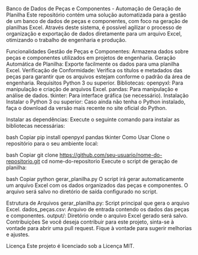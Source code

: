 Banco de Dados de Peças e Componentes - Automação de Geração de Planilha
Este repositório contém uma solução automatizada para a gestão de um banco de dados de peças e componentes, com foco na geração de planilhas Excel. Através deste sistema, é possível agilizar o processo de organização e exportação de dados diretamente para um arquivo Excel, otimizando o trabalho de engenharia e produção.

Funcionalidades
Gestão de Peças e Componentes: Armazena dados sobre peças e componentes utilizados em projetos de engenharia.
Geração Automática de Planilha: Exporte facilmente os dados para uma planilha Excel.
Verificação de Conformidade: Verifica os títulos e metadados das peças para garantir que os arquivos estejam conforme o padrão da área de engenharia.
Requisitos
Python 3 ou superior.
Bibliotecas:
openpyxl: Para manipulação e criação de arquivos Excel.
pandas: Para manipulação e análise de dados.
tkinter: Para interface gráfica (se necessário).
Instalação
Instalar o Python 3 ou superior: Caso ainda não tenha o Python instalado, faça o download da versão mais recente no site oficial do Python.

Instalar as dependências: Execute o seguinte comando para instalar as bibliotecas necessárias:

bash
Copiar
pip install openpyxl pandas tkinter
Como Usar
Clone o repositório para o seu ambiente local:

bash
Copiar
git clone https://github.com/seu-usuario/nome-do-repositorio.git
cd nome-do-repositorio
Execute o script de geração de planilha:

bash
Copiar
python gerar_planilha.py
O script irá gerar automaticamente um arquivo Excel com os dados organizados das peças e componentes. O arquivo será salvo no diretório de saída configurado no script.

Estrutura de Arquivos
gerar_planilha.py: Script principal que gera o arquivo Excel.
dados_peças.csv: Arquivo de entrada contendo os dados das peças e componentes.
output/: Diretório onde o arquivo Excel gerado será salvo.
Contribuições
Se você deseja contribuir para este projeto, sinta-se à vontade para abrir uma pull request. Fique à vontade para sugerir melhorias e ajustes.

Licença
Este projeto é licenciado sob a Licença MIT.
